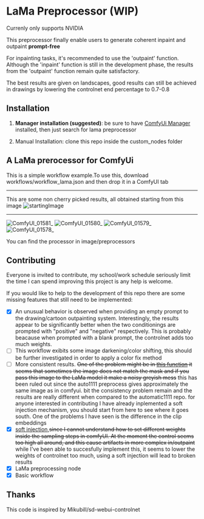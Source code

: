 # LaMa Preprocessor (WIP)

Currenly only supports NVIDIA

This preprocessor finally enable users to generate coherent inpaint and outpaint **prompt-free**

For inpainting tasks, it's recommended to use the 'outpaint' function. Although the 'inpaint' function is still in the development phase, the results from the 'outpaint' function remain quite satisfactory.

The best results are given on landscapes, good results can still be achieved in drawings by lowering the controlnet end percentage to 0.7-0.8

## Installation

1. **Manager installation (suggested)**: be sure to have [ComfyUi Manager](https://github.com/ltdrdata/ComfyUI-Manager) installed, then just search for lama preprocessor
  
2. Manual Installation: clone this repo inside the custom_nodes folder
  
  ## A LaMa prerocessor for ComfyUi
  
  This is a simple workflow example.To use this, download workflows/workflow_lama.json and then drop it in a ComfyUI tab
  

---

This are some non cherry picked results, all obtained starting from this image
![startingImage](https://github.com/mlinmg/ComfyUI-LaMA-Preprocessor/assets/121761685/18b937d6-bcda-4606-a3b0-b24af55d27dd)


---

![ComfyUI_01581_](https://github.com/mlinmg/ComfyUI-LaMA-Preprocessor/assets/121761685/3adbc1f8-bb3e-4ae5-b31b-d7fb8624f0ae)
![ComfyUI_01580_](https://github.com/mlinmg/ComfyUI-LaMA-Preprocessor/assets/121761685/77f73d96-2612-431d-bd3c-7e6f4c2503c0)
![ComfyUI_01579_](https://github.com/mlinmg/ComfyUI-LaMA-Preprocessor/assets/121761685/5715229b-6b6e-4f2e-917c-97b09758c805)
![ComfyUI_01578_](https://github.com/mlinmg/ComfyUI-LaMA-Preprocessor/assets/121761685/dbe1a705-7574-4b2e-a2c6-d06708a38261)

You can find the processor in image/preprocessors

## Contributing

Everyone is invited to contribute, my school/work schedule seriously limit the time I can spend improving this project is any help is welcome.

If you would like to help to the development of this repo there are some missing features that still need to be implemented:

- [x] An unusual behavior is observed when providing an empty prompt to the drawing/cartoon outpainting system. Interestingly, the results appear to be significantly better when the two conditionings are prompted with "positive" and "negative" respectively. This is probably beacause when prompted with a blank prompt, the controlnet adds too much weights.
- [ ] This workflow exibits some image darkening/color shifting, this should be further investigated in order to apply a color fix method
- [ ] More consistent results. ~~One of the problem might be in [this function](https://github.com/mlinmg/ComfyUI-LaMA-Preprocessor/blob/main/inpaint_Lama.py#L179) it seems that sometimes the image does not match the mask and if you pass this image to the LaMa model it make a noisy greyish mess~~ this has been ruled out since the auto1111 preprocess gives approximately the same image as in comfyui. bit the consistency problem remain and the results are really different when compared to the automatic1111 repo. for anyone interested in contributing I have already inplemented a soft injection mechanism, you should start from here to see where it goes south. One of the problems I have seen is the difference in the clip embeddings
- [x] [soft injection](https://github.com/Mikubill/sd-webui-controlnet/blob/7a4805c8ea3256a0eab3512280bd4f84ca0c8182/scripts/hook.py#L620),~~since I cannot understand how to set different weights inside the sampling steps in comfyUI. At the moment the control seems too high all around, and this cause artifacts in more complex in/outpaint~~ while I've been able to succesfully implement this, it seems to lower the weights of controlnet too much, using a soft injection will lead to broken results
- [x] LaMa preprocessing node
- [x] Basic workflow

## Thanks

This code is inspired by Mikubill/sd-webui-controlnet
